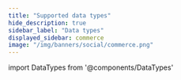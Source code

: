 ```yaml
---
title: "Supported data types"
hide_description: true
sidebar_label: "Data types"
displayed_sidebar: commerce
image: "/img/banners/social/commerce.png"
---
```


import DataTypes from '@components/DataTypes'

<DataTypes productName="commerce"/>

<br/>